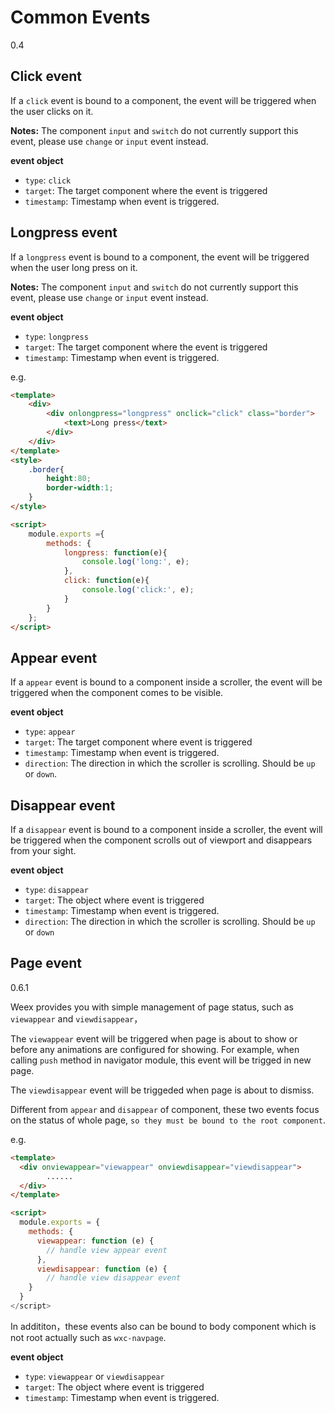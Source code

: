 # Common Events
<span class="weex-version">0.4</span>

## Click event

If a `click` event is bound to a component, the event will be triggered when the user clicks on it.

**Notes:** The component `input` and `switch` do not currently support this event, please use `change` or `input` event instead.

**event object**

* `type`: `click`
* `target`: The target component where the event is triggered
* `timestamp`: Timestamp when event is triggered.       

## Longpress event      

If a `longpress` event is bound to a component, the event will be triggered when the user long press on it.

**Notes:** The component `input` and `switch` do not currently support this event, please use `change` or `input` event instead.

**event object**

* `type`: `longpress`
* `target`: The target component where the event is triggered
* `timestamp`: Timestamp when event is triggered.     

e.g.     

```html
<template>
    <div>
        <div onlongpress="longpress" onclick="click" class="border">
            <text>Long press</text>
        </div>
    </div>
</template>
<style>
    .border{
        height:80;
        border-width:1;
    }
</style>

<script>
    module.exports ={
        methods: {
            longpress: function(e){
                console.log('long:', e);
            },
            click: function(e){
                console.log('click:', e);
            }
        }
    };
</script>
```        

## Appear event

If a `appear` event is bound to a component inside a scroller, the event will be triggered when the component comes to be visible.

**event object**

* `type`: `appear`
* `target`: The target component where event is triggered
* `timestamp`: Timestamp when event is triggered.
* `direction`: The direction in which the scroller is scrolling. Should be `up` or `down`.

## Disappear event

If a `disappear` event is bound to a component inside a scroller, the event will be triggered when the component scrolls out of viewport and disappears from your sight.

**event object**

* `type`: `disappear`
* `target`: The object where event is triggered
* `timestamp`: Timestamp when event is triggered.
* `direction`: The direction in which the scroller is scrolling. Should be `up` or `down`

## Page event 
<span class="weex-version">0.6.1</span>

Weex provides you with simple management of page status, such as `viewappear` and `viewdisappear`，

The `viewappear` event will be triggered when page is about to show or before any animations are configured for showing. For example, when calling `push` method in navigator module, this event will be trigged in new page. 

The `viewdisappear` event will be triggeded when page is about to dismiss.  

Different from `appear` and `disappear` of component, these two events focus on the status of whole page, `so they must be bound to the root component`.

e.g.

```html
<template>
  <div onviewappear="viewappear" onviewdisappear="viewdisappear">
  		......
  </div>
</template>

<script>
  module.exports = {
    methods: {
      viewappear: function (e) {
        // handle view appear event
      },
      viewdisappear: function (e) {
        // handle view disappear event
    }
  }
</script>
```

In addititon，these events also can be bound to body component which is not root actually such as `wxc-navpage`.


**event object**

* `type`: `viewappear` or `viewdisappear`
* `target`: The object where event is triggered
* `timestamp`: Timestamp when event is triggered.
